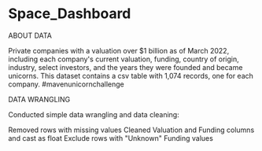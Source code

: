 # Space_Dashboard

ABOUT DATA

Private companies with a valuation over $1 billion as of March 2022, including each company's current valuation, funding, country of origin, industry, select investors, and the years they were founded and became unicorns.
This dataset contains a csv table with 1,074 records, one for each company.
#mavenunicornchallenge

DATA WRANGLING

Conducted simple data wrangling and data cleaning:

Removed rows with missing values
Cleaned Valuation and Funding columns and cast as float
Exclude rows with "Unknown" Funding values

